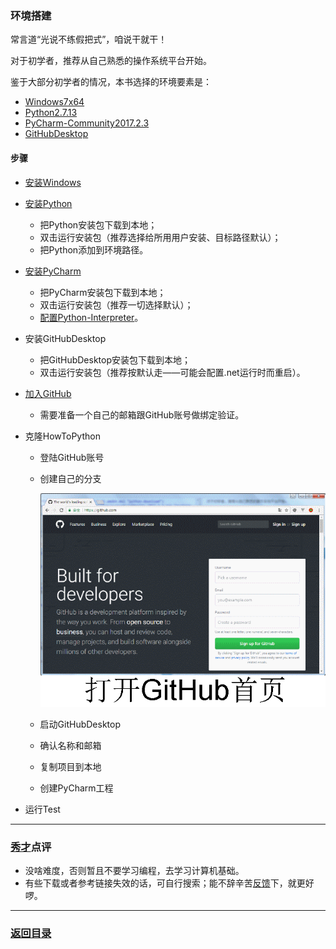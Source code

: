 ### 环境搭建 ###
常言道“光说不练假把式”，咱说干就干！

对于初学者，推荐从自己熟悉的操作系统平台开始。

鉴于大部分初学者的情况，本书选择的环境要素是：

- [Windows7x64](ed2k://|file|cn_windows_7_ultimate_x64_dvd_x15-66043.iso|3341268992|7DD7FA757CE6D2DB78B6901F81A6907A|/ "windows7-download")
- [Python2.7.13](https://www.python.org/ftp/python/2.7.13/python-2.7.13.amd64.msi "python-download")
- [PyCharm-Community2017.2.3](https://download.jetbrains.8686c.com/python/pycharm-community-2017.2.3.exe "pycharm-download")
- [GitHubDesktop](https://central.github.com/deployments/desktop/desktop/latest/win32?format=msi "githubdesktop-download")

#### 步骤 ####
- [安装Windows](http://jingyan.baidu.com/article/e8cdb32b2dc8c037052bad88.html "windows-installation")
- [安装Python](http://jingyan.baidu.com/article/676629976cf3a954d41b847e.html "python-installation")
  - 把Python安装包下载到本地；
  - 双击运行安装包（推荐选择给所用用户安装、目标路径默认）；
  - 把Python添加到环境路径。
- [安装PyCharm](http://jingyan.baidu.com/article/72ee561a59694be16138df3a.html "pycharm-installation")
  - 把PyCharm安装包下载到本地；
  - 双击运行安装包（推荐一切选择默认）；
  - [配置Python-Interpreter](http://jingyan.baidu.com/article/e6c8503c6268aae54f1a18eb.html "pycharm-configuration")。
- 安装GitHubDesktop
  - 把GitHubDesktop安装包下载到本地；
  - 双击运行安装包（推荐按默认走——可能会配置.net运行时而重启）。
- [加入GitHub](http://jingyan.baidu.com/article/20095761c9a342cb0721b4db.html "github-logon")
  - 需要准备一个自己的邮箱跟GitHub账号做绑定验证。
- 克隆HowToPython
  - 登陆GitHub账号
  - 创建自己的分支

	![](https://github.com/nagexiucai/manuscripts/blob/master/illustration/创建自己的分支.gif)
  - 启动GitHubDesktop
  - 确认名称和邮箱
  - 复制项目到本地
  - 创建PyCharm工程

- 运行Test

---
### [秀才](http://zhouguoqiang.cn/ "作者")点评 ###
- 没啥难度，否则暂且不要学习编程，去学习计算机基础。
- 有些下载或者参考链接失效的话，可自行搜索；能不辞辛苦[反馈](mailto:me@nagexiucai.com "作者")下，就更好啰。

---
### [返回目录](https://github.com/nagexiucai/manuscripts/blob/master/Python半深入讲义/子丑寅卯.md "子丑寅卯") ###
